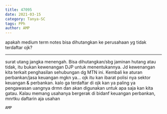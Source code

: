 ```yaml
---
title: 47095
date: 2021-03-15
category: Tanya-SC
tags: PPh
author: AMP
---
```


apakah medium term notes bisa dihutangkan ke perusahaan yg tidak terdaftar ojk?

---

surat utang jangka menengah. Bisa dihutangkan/sbg jaminan hutang atau tidak, itu bukan kewenangan DJP untuk menentukannya. Jd kewenangan kita terkait penghasilan sehubungan dg MTN ini. Kembali ke aturan perbankan/jasa keuangan mgkn ya... ojk itu kan ibarat polisi nya sektor keuangan & perbankan. kalo ga terdaftar di ojk kan ya paling ya pengawasan uangnya drmn dan akan digunakan untuk apa saja kan kita gatau. Kalau memang usahanya bergerak di bidanf keuangan perbankan, mnrtku daftarin aja usahan

`AMP`
